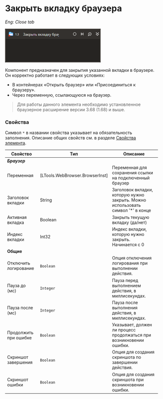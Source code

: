 # Закрыть вкладку браузера

*Eng: Close tab*

![](<../../../resources/activities/basic/browser/browser-tab-close-activity.png>)

Компонент предназначен для закрытия указанной вкладки в браузере. Он корректно работает в следующих условиях:
- В контейнерах «Открыть браузер» или «Присоединиться к браузеру».
- Через переменную, ссылающуюся на браузер.

> Для работы данного элемента необходимо установленное браузерное расширение версии 3.68 (1.68) и выше.

### Свойства

Символ `*` в названии свойства указывает на обязательность заполнения.
Описание общих свойств см. в разделе [Свойства элемента](https://docs.primo-rpa.ru/primo-rpa/primo-studio/process/elements#svoistva-elementa).

| Свойство                 | Тип                             | Описание                                                                        |
| ------------------------ | ------------------------------- | ------------------------------------------------------------------------------- |
| ***Браузер***            |                                 |                                                                                 |
| Переменная               | [LTools.WebBrowser.BrowserInst] | Переменная для сохранения ссылки на подключенный браузер                        |
| Заголовок вкладки        | String                          | Заголовок вкладки, которую нужно закрыть. Можно использовать символ '*' в конце |
| Активная вкладка         | Boolean                         | Закрыть текущую вкладку (да/нет)                                                |
| Индекс вкладки           | Int32                           | Индекс вкладки, которую нужно закрыть. Начинается с 0                           |
|**Общие**                 |                                 |                                                                                 |
| Отключить логирование    | `Boolean`                       | Опция отключения логирования при выполнении действия.                           |
| Пауза до (мс)            | `Integer`                       | Пауза перед выполнением действия, в миллисекундах.                              |
| Пауза после (мс)         | `Integer`                       | Пауза после выполнения действия, в миллисекундах.                               |
| Продолжить при ошибке    | `Boolean`                       | Указывает, должен ли процесс продолжаться при возникновении ошибки.             |
| Скриншот завершения      | `Boolean`                       | Опция для создания скриншота по завершении действия.                            |
| Скриншот ошибки          | `Boolean`                       | Опция для создания скриншота при возникновении ошибки.                          |

